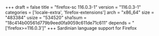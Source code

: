 +++
draft = false
title = "firefox-sc 116.0.3-1"
version = "116.0.3-1"
categories = ['locale-extra', 'firefox-extensions']
arch = "x86_64"
size = "483384"
usize = "534520"
sha1sum = "18c414b00561d779b9eed0fa9059c611de71c611"
depends = "['firefox>=116.0.3']"
+++
Sardinian language support for Firefox